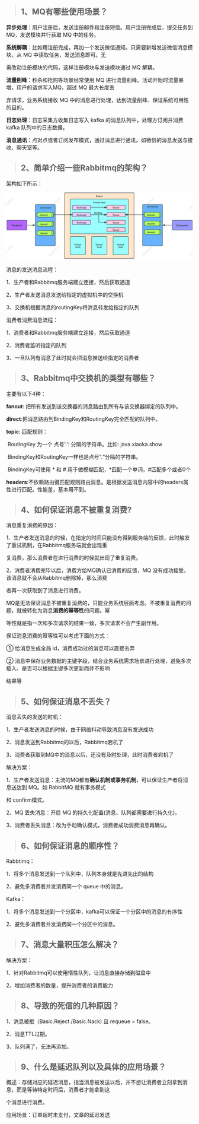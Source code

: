 > ## 1、MQ有哪些使用场景？

**异步处理**：用户注册后，发送注册邮件和注册短信。用户注册完成后，提交任务到 MQ，发送模块并行获取 MQ 中的任务。

**系统解耦**：比如用注册完成，再加一个发送微信通知。只需要新增发送微信消息模块，从 MQ 中读取任务，发送消息即可。无

需改动注册模块的代码，这样注册模块与发送模块通过 MQ 解耦。

**流量削峰**：秒杀和抢购等场景经常使用 MQ 进行流量削峰。活动开始时流量暴增，用户的请求写入MQ，超过 MQ 最大长度丢

弃请求，业务系统接收 MQ 中的消息进行处理，达到流量削峰、保证系统可用性的目的。

**日志处理**：日志采集方收集日志写入 kafka 的消息队列中，处理方订阅并消费 kafka 队列中的日志数据。

**消息通讯**：点对点或者订阅发布模式，通过消息进行通讯。如微信的消息发送与接收、聊天室等。

> ## 2、简单介绍一些Rabbitmq的架构？

架构如下所示：

![image-20220306165657544](images/image-20220306165657544.png) 

消息的发送消息流程：

1、生产者和Rabbitmq服务端建立连接，然后获取通道

2、生产者发送消息发送给指定的虚拟机中的交换机

3、交换机根据消息的routingKey将消息转发给指定的队列

消费者消费消息流程：

1、消费者和Rabbitmq服务端建立连接，然后获取通道

2、消费者监听指定的队列

3、一旦队列有消息了此时就会把消息推送给指定的消费者

> ## 3、Rabbitmq中交换机的类型有哪些？

主要有以下4种：

**fanout**: 把所有发送到该交换器的消息路由到所有与该交换器绑定的队列中。

**direct**:把消息路由到BindingKey和RoutingKey完全匹配的队列中。

**topic**: 匹配规则：

​	RoutingKey 为一个 点号'.': 分隔的字符串。比如: java.xiaoka.show

​	BindingKey和RoutingKey一样也是点号“.“分隔的字符串。

​	BindingKey可使用 * 和 # 用于做模糊匹配，*匹配一个单词，#匹配多个或者0个

**headers**:不依赖路由键匹配规则路由消息。是根据发送消息内容中的headers属性进行匹配。性能差，基本用不到。

> ## 4、如何保证消息不被重复消费?

消息重复消费的原因：

1、生产者发送消息的时候，在指定的时间只能没有得到服务端的反馈，此时触发了重试机制，在Rabbitmq服务端就会出现重

复消费，那么消费者在进行消费的时候就出现了重复消费。

2、消费者消费完毕以后，消费方给MQ确认已消费的反馈，MQ 没有成功接受。该消息就不会从Rabbitmq删除掉，那么消费

者再一次获取到了消息进行消费。



MQ是无法保证消息不被重复消费的，只能业务系统层面考虑。不被重复消费的问题，就被转化为消息**消费的幂等性**的问题。幂

等性就是指一次和多次请求的结果一致，多次请求不会产生副作用。

保证消息消费的幂等性可以考虑下面的方式：

① 给消息生成全局 id，消费成功过的消息可以直接丢弃

② 消息中保存业务数据的主键字段，结合业务系统需求场景进行处理，避免多次插入、是否可以根据主键多次更新而并不影响

结果等

> ## 5、如何保证消息不丢失？

消息丢失的发送的时机：

1、生产者发送消息的时候，由于网络抖动导致消息没有发送成功

2、消息发送到Rabbitmq的以后，Rabbitmq宕机了

3、消费者获取到MQ中的消息以后，还没有及时处理，此时消费者宕机了

解决方案：

1、生产者发送消息：主流的MQ都有**确认机制或事务机制**，可以保证生产者将消息送达到 MQ。如 RabbitMQ 就有事务模式

和 confirm模式。

2、MQ 丢失消息：开启 MQ 的持久化配置(消息、队列都需要进行持久化)。

3、消费者丢失消息：改为手动确认模式，消费者成功消费消息再确认。

> ## 6、如何保证消息的顺序性？

Rabbtimq：

1、将多个消息发送到一个队列中，队列本身就是先进先出的结构

2、避免多消费者并发消费同一个 queue 中的消息。

Kafka：

1、将多个消息发送到一个分区中，kafka可以保证一个分区中的消息的有序性

2、避免多消费者并发消费同一个分区中的消息。

> ## 7、消息大量积压怎么解决？

解决方案：

1、针对Rabbitmq可以使用惰性队列，让消息直接存储到磁盘中

2、增加消费者的数量，提升消费者的消费能力

> ## 8、导致的死信的几种原因？

1、消息被拒（Basic.Reject /Basic.Nack) 且 requeue = false。

2、消息TTL过期。

3、队列满了，无法再添加。

> ## 9、什么是延迟队列以及具体的应用场景？

概述：存储对应的延迟消息，指当消息被发送以后，并不想让消费者立刻拿到消息，而是等待特定时间后，消费者才能拿到这

个消息进行消费。

应用场景：订单超时未支付，文章的延迟发送

